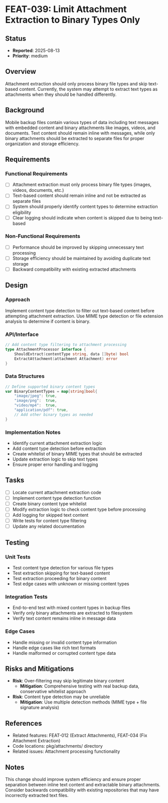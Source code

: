 # FEAT-039: Limit Attachment Extraction to Binary Types Only

## Status
- **Reported**: 2025-08-13
- **Priority**: medium

## Overview
Attachment extraction should only process binary file types and skip text-based content. Currently, the system may attempt to extract text types as attachments when they should be handled differently.

## Background
Mobile backup files contain various types of data including text messages with embedded content and binary attachments like images, videos, and documents. Text content should remain inline with messages, while only binary attachments should be extracted to separate files for proper organization and storage efficiency.

## Requirements
### Functional Requirements
- [ ] Attachment extraction must only process binary file types (images, videos, documents, etc.)
- [ ] Text-based content should remain inline and not be extracted as separate files
- [ ] System should properly identify content types to determine extraction eligibility
- [ ] Clear logging should indicate when content is skipped due to being text-based

### Non-Functional Requirements
- [ ] Performance should be improved by skipping unnecessary text processing
- [ ] Storage efficiency should be maintained by avoiding duplicate text storage
- [ ] Backward compatibility with existing extracted attachments

## Design
### Approach
Implement content type detection to filter out text-based content before attempting attachment extraction. Use MIME type detection or file extension analysis to determine if content is binary.

### API/Interface
```go
// Add content type filtering to attachment processing
type AttachmentProcessor interface {
    ShouldExtract(contentType string, data []byte) bool
    ExtractAttachment(attachment Attachment) error
}
```

### Data Structures
```go
// Define supported binary content types
var BinaryContentTypes = map[string]bool{
    "image/jpeg": true,
    "image/png":  true,
    "video/mp4":  true,
    "application/pdf": true,
    // Add other binary types as needed
}
```

### Implementation Notes
- Identify current attachment extraction logic
- Add content type detection before extraction
- Create whitelist of binary MIME types that should be extracted
- Update extraction logic to skip text types
- Ensure proper error handling and logging

## Tasks
- [ ] Locate current attachment extraction code
- [ ] Implement content type detection function
- [ ] Create binary content type whitelist
- [ ] Modify extraction logic to check content type before processing
- [ ] Add logging for skipped text content
- [ ] Write tests for content type filtering
- [ ] Update any related documentation

## Testing
### Unit Tests
- Test content type detection for various file types
- Test extraction skipping for text-based content
- Test extraction proceeding for binary content
- Test edge cases with unknown or missing content types

### Integration Tests
- End-to-end test with mixed content types in backup files
- Verify only binary attachments are extracted to filesystem
- Verify text content remains inline in message data

### Edge Cases
- Handle missing or invalid content type information
- Handle edge cases like rich text formats
- Handle malformed or corrupted content type data

## Risks and Mitigations
- **Risk**: Over-filtering may skip legitimate binary content
  - **Mitigation**: Comprehensive testing with real backup data, conservative whitelist approach
- **Risk**: Content type detection may be unreliable
  - **Mitigation**: Use multiple detection methods (MIME type + file signature analysis)

## References
- Related features: FEAT-012 (Extract Attachments), FEAT-034 (Fix Attachment Extraction)
- Code locations: pkg/attachments/ directory
- Related issues: Attachment processing functionality

## Notes
This change should improve system efficiency and ensure proper separation between inline text content and extractable binary attachments. Consider backwards compatibility with existing repositories that may have incorrectly extracted text files.